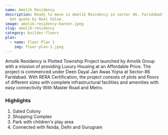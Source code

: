 ```yaml
---
name: Amolik Residency
description: Ready to move in Amolik Residency in sector 86, Faridabad, Haryana.
  Get quote by Real Value.
image: amolik-residency-banner.jpeg
slug: amolik-residency
category: builder-floors
plan:
  - name: Floor Plan 1
    img: floor-plan-1.jpeg
---
```

Amolik Residency is Plotted Township Project launched by Amolik Group with a mission of providing Luxury Housing at an Affordable Price. The project is commenced under Deen Dayal Jan Awas Yojna at Sector-86 Faridabad. With RERA Certification, the project consists of plots and floors of different sizes with complete infrastructural facilities and amenities with easy connectivity With Master Road and Metro.

### Highlights
1. Gated Colony
1. Shopping Complex
1. Park with children's play area
1. Connected with Noida, Delhi and Gurugram